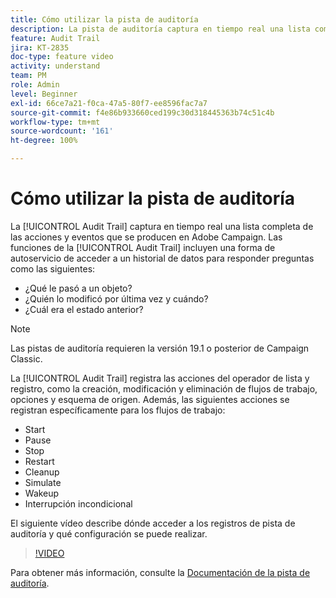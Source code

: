 ```yaml
---
title: Cómo utilizar la pista de auditoría
description: La pista de auditoría captura en tiempo real una lista completa de las acciones y eventos que se producen en Adobe Campaign.
feature: Audit Trail
jira: KT-2835
doc-type: feature video
activity: understand
team: PM
role: Admin
level: Beginner
exl-id: 66ce7a21-f0ca-47a5-80f7-ee8596fac7a7
source-git-commit: f4e86b933660ced199c30d318445363b74c51c4b
workflow-type: tm+mt
source-wordcount: '161'
ht-degree: 100%

---
```


# Cómo utilizar la pista de auditoría

La [!UICONTROL Audit Trail] captura en tiempo real una lista completa de las acciones y eventos que se producen en Adobe Campaign. Las funciones de la [!UICONTROL Audit Trail] incluyen una forma de autoservicio de acceder a un historial de datos para responder preguntas como las siguientes:

* ¿Qué le pasó a un objeto?
* ¿Quién lo modificó por última vez y cuándo?
* ¿Cuál era el estado anterior?

>[!NOTE]
>
>Las pistas de auditoría requieren la versión 19.1 o posterior de Campaign Classic.

La [!UICONTROL Audit Trail] registra las acciones del operador de lista y registro, como la creación, modificación y eliminación de flujos de trabajo, opciones y esquema de origen. Además, las siguientes acciones se registran específicamente para los flujos de trabajo:

* Start
* Pause
* Stop
* Restart
* Cleanup
* Simulate
* Wakeup
* Interrupción incondicional

El siguiente vídeo describe dónde acceder a los registros de pista de auditoría y qué configuración se puede realizar.

>[!VIDEO](https://video.tv.adobe.com/v/27425?quality=12&learn=on)

Para obtener más información, consulte la [Documentación de la pista de auditoría](https://experienceleague.adobe.com/docs/campaign-classic/using/monitoring-campaign-classic/production-procedures/audit-trail.html?lang=es).
